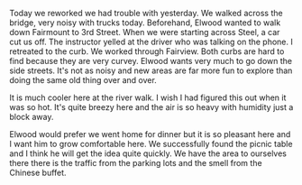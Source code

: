 <html><body><p>Today we reworked we had trouble with yesterday. We walked across the bridge, very noisy with trucks today. Beforehand, Elwood wanted to walk down Fairmount to 3rd Street. When we were starting across Steel, a car cut us off. The instructor yelled at the driver who was talking on the phone. I retreated to the curb. We worked through Fairview. Both curbs are hard to find because they are very curvey. Elwood wants very much to go down the side streets. It's not as noisy and new areas are far more fun to explore than doing the same old thing over and over.

It is much cooler here at the river walk. I wish I had figured this out when it was so hot. It's quite breezy here and the air is so heavy with humidity just a block away.

Elwood would prefer we went home for dinner but it is so pleasant here and I want him to grow comfortable here. We successfully found the picnic table and I think he will get the idea quite quickly. We have the area to ourselves there there is the traffic from the parking lots and the smell from the Chinese buffet.</p></body></html>